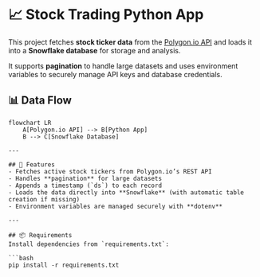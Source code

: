 # 📈 Stock Trading Python App

This project fetches **stock ticker data** from the [Polygon.io API](https://polygon.io/) and loads it into a **Snowflake database** for storage and analysis.  

It supports **pagination** to handle large datasets and uses environment variables to securely manage API keys and database credentials.

## 📊 Data Flow

```mermaid
flowchart LR
    A[Polygon.io API] --> B[Python App]
    B --> C[Snowflake Database]

---

## 🚀 Features
- Fetches active stock tickers from Polygon.io’s REST API  
- Handles **pagination** for large datasets  
- Appends a timestamp (`ds`) to each record  
- Loads the data directly into **Snowflake** (with automatic table creation if missing)  
- Environment variables are managed securely with **dotenv**  

---

## 📦 Requirements
Install dependencies from `requirements.txt`:

```bash
pip install -r requirements.txt
